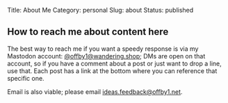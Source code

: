 Title: About Me
Category: personal
Slug: about
Status: published

## How to reach me about content here

The best way to reach me if you want a speedy response is via my Mastodon account: <span class="fa-brands fa-mastodon"></span>[@offby1@wandering.shop](https://wandering.shop/@offby1); DMs are open on that account, so if you have a comment about a post or just want to drop a line, use that. Each post has a link at the bottom where you can reference that specific one.

Email is also viable; please email <span class="fa fa-envelope"></span><a href="mailto:ideas.feedback@offby1.net?subject=A comment about a post" class="sc-email">ideas.feedback@offby1.net</a>. 
